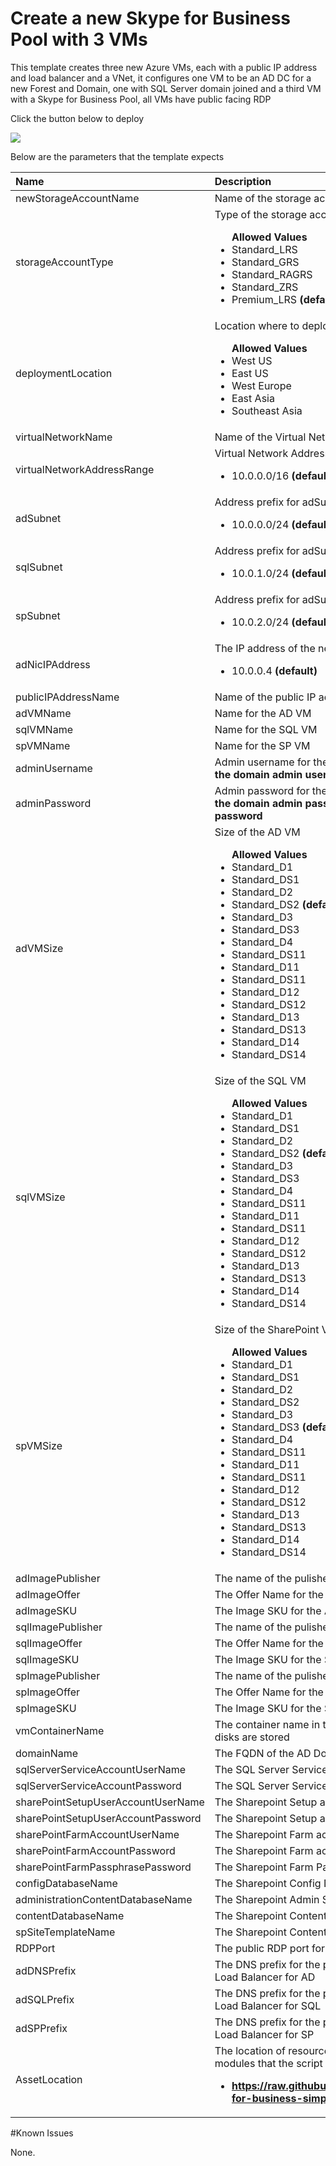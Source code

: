 # Create a new Skype for Business Pool with 3 VMs

This template creates three new Azure VMs, each with a public IP address and load balancer and a VNet, it configures one VM to be an AD DC for a new Forest and Domain, one with SQL Server domain joined and a third VM with a Skype for Business Pool, all VMs have public facing RDP

Click the button below to deploy


<a href="https://portal.azure.com/#create/Microsoft.Template/uri/https://raw.githubusercontent.com/CliveG/skype-for-business-simple/master/azuredeploy.json" target="_blank">
    <img src="http://azuredeploy.net/deploybutton.png"/>
</a>

Below are the parameters that the template expects

| Name   | Description    |
|:--- |:---|
| newStorageAccountName    | Name of the storage account to create    |
storageAccountType      | Type of the storage account <br> <ul>**Allowed Values**<li>Standard_LRS </li><li>Standard_GRS</li><li>Standard_RAGRS</li><li>Standard_ZRS</li><li>Premium_LRS **(default)**</li></ul> |
| deploymentLocation  | Location where to deploy the resource <br><ul>**Allowed Values**<li>West US</li><li>East US</li><li>West Europe</li><li>East Asia</li><li>Southeast Asia</li>|
| virtualNetworkName | Name of the Virtual Network |
| virtualNetworkAddressRange | Virtual Network Address Range <br> <ul><li>10.0.0.0/16 **(default)**</li></ul> |
| adSubnet | Address prefix for adSubnetName <br> <ul><li>10.0.0.0/24 **(default)**</li></ul> |
| sqlSubnet | Address prefix for adSubnetName <br> <ul><li>10.0.1.0/24 **(default)**</li></ul> |
| spSubnet | Address prefix for adSubnetName <br> <ul><li>10.0.2.0/24 **(default)**</li></ul> |
| adNicIPAddress | The IP address of the new AD VM  <br> <ul><li>10.0.0.4 **(default)**</li></ul> |
| publicIPAddressName | Name of the public IP address to create |
| adVMName | Name for the AD VM |
| sqlVMName | Name for the SQL VM |
| spVMName | Name for the SP VM |
| adminUsername | Admin username for the VM **This will also be used as the domain admin user name**|
| adminPassword | Admin password for the VM **This will also be used as the domain admin password and the SafeMode password** |
| adVMSize | Size of the AD VM <br> <ul>**Allowed Values**<li>Standard_D1 </li><li>Standard_DS1</li><li>Standard_D2</li><li>Standard_DS2 **(default)**</li><li>Standard_D3</li><li>Standard_DS3</li><li>Standard_D4</li><li>Standard_DS11</li><li>Standard_D11</li><li>Standard_DS11</li><li>Standard_D12</li><li>Standard_DS12</li><li>Standard_D13</li><li>Standard_DS13</li><li>Standard_D14</li><li>Standard_DS14</li></ul>|
| sqlVMSize | Size of the SQL VM <br> <ul>**Allowed Values**<li>Standard_D1 </li><li>Standard_DS1</li><li>Standard_D2</li><li>Standard_DS2 **(default)**</li><li>Standard_D3</li><li>Standard_DS3</li><li>Standard_D4</li><li>Standard_DS11</li><li>Standard_D11</li><li>Standard_DS11</li><li>Standard_D12</li><li>Standard_DS12</li><li>Standard_D13</li><li>Standard_DS13</li><li>Standard_D14</li><li>Standard_DS14</li></ul>|
| spVMSize | Size of the SharePoint VM <br> <ul>**Allowed Values**<li>Standard_D1 </li><li>Standard_DS1</li><li>Standard_D2</li><li>Standard_DS2</li><li>Standard_D3</li><li>Standard_DS3 **(default)**</li><li>Standard_D4</li><li>Standard_DS11</li><li>Standard_D11</li><li>Standard_DS11</li><li>Standard_D12</li><li>Standard_DS12</li><li>Standard_D13</li><li>Standard_DS13</li><li>Standard_D14</li><li>Standard_DS14</li></ul>|
| adImagePublisher| The name of the pulisher of the AD Image |
| adImageOffer| The Offer Name for the Image used by AD|
| adImageSKU| The Image SKU for the AD Image|
| sqlImagePublisher| The name of the pulisher of the SQL Image |
| sqlImageOffer| The Offer Name for the Image used by SQL|
| sqlImageSKU| The Image SKU for the SQL Image|
| spImagePublisher| The name of the pulisher of the SharePoint Image |
| spImageOffer| The Offer Name for the Image used by SharePoint|
| spImageSKU| The Image SKU for the SharePoint Image|
| vmContainerName | The container name in the storage account where VM disks are stored|
| domainName | The FQDN of the AD Domain created |
| sqlServerServiceAccountUserName | The SQL Server Service account name |
| sqlServerServiceAccountPassword | The SQL Server Service account password |
| sharePointSetupUserAccountUserName | The Sharepoint Setup account name|
| sharePointSetupUserAccountPassword |The Sharepoint Setup account password |
| sharePointFarmAccountUserName | The Sharepoint Farm account name |
| sharePointFarmAccountPassword | The Sharepoint Farm account password |
| sharePointFarmPassphrasePassword | The Sharepoint Farm Passphrase |
| configDatabaseName | The Sharepoint Config Database Name|
| administrationContentDatabaseName | The Sharepoint Admin Site Database Name |
| contentDatabaseName | The Sharepoint Content Database Name|
| spSiteTemplateName | The Sharepoint Content Site Template Name |
| RDPPort | The public RDP port for the VMs |
| adDNSPrefix | The DNS prefix for the public IP address used by the Load Balancer for AD |
| adSQLPrefix | The DNS prefix for the public IP address used by the Load Balancer for SQL |
| adSPPrefix | The DNS prefix for the public IP address used by the Load Balancer for SP |
| AssetLocation | The location of resources such as templates and DSC modules that the script is dependent <br> <ul><li> **https://raw.githubusercontent.com/cliveg/skype-for-business-simple/master/ (default)**</li></ul> |

#Known Issues

None.
